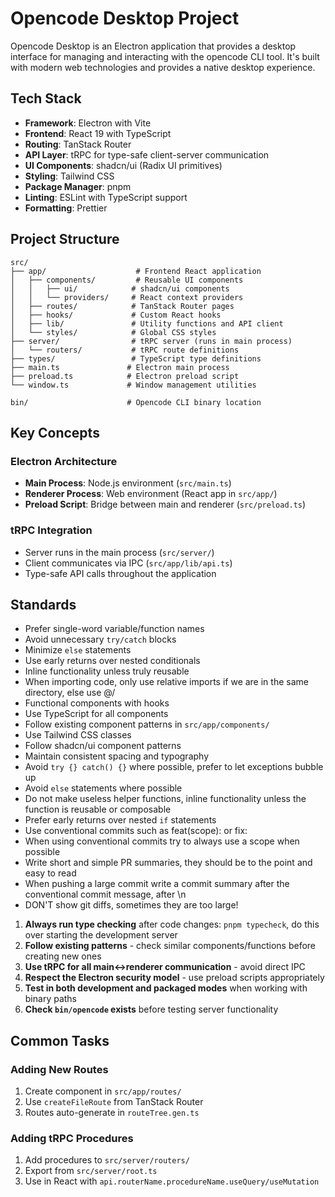 # Opencode Desktop Project

Opencode Desktop is an Electron application that provides a desktop interface for managing and interacting with the opencode CLI tool.
It's built with modern web technologies and provides a native desktop experience.

## Tech Stack

- **Framework**: Electron with Vite
- **Frontend**: React 19 with TypeScript
- **Routing**: TanStack Router
- **API Layer**: tRPC for type-safe client-server communication
- **UI Components**: shadcn/ui (Radix UI primitives)
- **Styling**: Tailwind CSS
- **Package Manager**: pnpm
- **Linting**: ESLint with TypeScript support
- **Formatting**: Prettier

## Project Structure

```
src/
├── app/                    # Frontend React application
│   ├── components/         # Reusable UI components
│   │   ├── ui/            # shadcn/ui components
│   │   └── providers/     # React context providers
│   ├── routes/            # TanStack Router pages
│   ├── hooks/             # Custom React hooks
│   ├── lib/               # Utility functions and API client
│   └── styles/            # Global CSS styles
├── server/                # tRPC server (runs in main process)
│   └── routers/           # tRPC route definitions
├── types/                 # TypeScript type definitions
├── main.ts               # Electron main process
├── preload.ts            # Electron preload script
└── window.ts             # Window management utilities

bin/                      # Opencode CLI binary location
```

## Key Concepts

### Electron Architecture

- **Main Process**: Node.js environment (`src/main.ts`)
- **Renderer Process**: Web environment (React app in `src/app/`)
- **Preload Script**: Bridge between main and renderer (`src/preload.ts`)

### tRPC Integration

- Server runs in the main process (`src/server/`)
- Client communicates via IPC (`src/app/lib/api.ts`)
- Type-safe API calls throughout the application

## Standards

- Prefer single-word variable/function names
- Avoid unnecessary `try/catch` blocks
- Minimize `else` statements
- Use early returns over nested conditionals
- Inline functionality unless truly reusable
- When importing code, only use relative imports if we are in the same directory, else use @/
- Functional components with hooks
- Use TypeScript for all components
- Follow existing component patterns in `src/app/components/`
- Use Tailwind CSS classes
- Follow shadcn/ui component patterns
- Maintain consistent spacing and typography
- Avoid `try {} catch() {}` where possible, prefer to let exceptions bubble up
- Avoid `else` statements where possible
- Do not make useless helper functions, inline functionality unless the function is reusable or composable
- Prefer early returns over nested `if` statements
- Use conventional commits such as feat(scope): <desc> or fix: <desc>
- When using conventional commits try to always use a scope when possible
- Write short and simple PR summaries, they should be to the point and easy to read
- When pushing a large commit write a commit summary after the conventional commit message, after \n
- DON'T show git diffs, sometimes they are too large!

1. **Always run type checking** after code changes: `pnpm typecheck`, do this over starting the development server
2. **Follow existing patterns** - check similar components/functions before creating new ones
3. **Use tRPC for all main↔renderer communication** - avoid direct IPC
4. **Respect the Electron security model** - use preload scripts appropriately
5. **Test in both development and packaged modes** when working with binary paths
6. **Check `bin/opencode` exists** before testing server functionality

## Common Tasks

### Adding New Routes

1. Create component in `src/app/routes/`
2. Use `createFileRoute` from TanStack Router
3. Routes auto-generate in `routeTree.gen.ts`

### Adding tRPC Procedures

1. Add procedures to `src/server/routers/`
2. Export from `src/server/root.ts`
3. Use in React with `api.routerName.procedureName.useQuery/useMutation`
